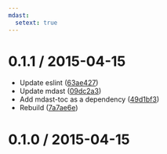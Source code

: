 ```yaml
---
mdast:
  setext: true
---
```


0.1.1 / 2015-04-15
==================

*   Update eslint ([63ae427](https://github.com/wooorm/mdast-heading/commit/63ae427))
*   Update mdast ([09dc2a3](https://github.com/wooorm/mdast-heading/commit/09dc2a3))
*   Add mdast-toc as a dependency ([49d1bf3](https://github.com/wooorm/mdast-heading/commit/49d1bf3))
*   Rebuild ([7a7ae6e](https://github.com/wooorm/mdast-heading/commit/7a7ae6e))

0.1.0 / 2015-04-15
==================
